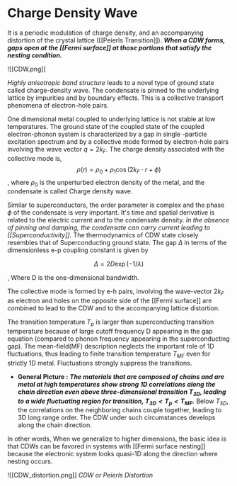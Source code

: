# Charge Density Wave
 It is a periodic modulation of charge density, and an accompanying distortion of the crystal lattice ([[Peierls Transition]]). ***When a CDW forms, gaps open at the [[Fermi surface]] at those portions that satisfy the nesting condition.***
 
![[CDW.png]]

*Highly anisotropic band structure* leads to a novel type of ground state called charge-density wave. The condensate is pinned to the underlying lattice by impurities and by boundary effects. This is a collective transport phenomena of electron-hole pairs. 

One dimensional metal coupled to underlying lattice is not stable at low temperatures. The ground state of the coupled state of the coupled electron-phonon system is characterized by a gap in single -particle excitation spectrum and by a collective mode formed by electron-hole pairs involving the wave vector $q=2k_F$. The charge density associated with the collective mode is, $$\rho(r) = \rho_0 + \rho_1 \cos(2k_F \cdot r + \phi)$$, where $\rho_0$ is the unperturbed electron density of the metal, and the condensate is called Charge density wave.

Similar to superconductors, the order parameter is complex and the phase $\phi$ of the condensate is very important. It's time and spatial derivative is related to the electric current and to the condensate density.  *In the absence of pinning and damping, the condensate can carry current leading to [[Superconductivity]]*. The thermodynamics of CDW state closely resembles that of Superconducting ground state. The gap $\Delta$ in terms of the dimensionless e-p coupling constant is given by 

$$
\begin{equation}
\Delta = 2D \exp(-1/\lambda) 
\end{equation}
$$

, Where D is the one-dimensional bandwidth.

 The collective mode is formed by e-h pairs, involving the wave-vector $2k_F$ as electron and holes on the opposite side of the [[Fermi surface]] are combined to lead to the CDW and to the accompanying lattice distortion. 
 
 The transition temperature $T_p$ is larger than superconducting transition temperature because of large cutoff frequency D appearing in the gap equation (compared to phonon frequency appearing in the superconducting gap).  The mean-field(MF) description neglects the important role of 1D fluctuations, thus leading to finite transition temperature $T_{MF}$ even for strictly 1D metal. Fluctuations strongly suppress the transitions. 
 
- **General Picture :** ***The materials that are composed of chains and are metal at high temperatures show strong 1D correlations along the chain direction even above three-dimensional transition $T_{3D}$, leading to a wide fluctuating region for transition, $T_{3D} < T_p < T_{MF}$.*** Below $T_{3D}$, the correlations on the neighboring chains couple together, leading to 3D long range order. The CDW under such circumstances develops along the chain direction. 

In other words, When we generalize to higher dimensions, the basic idea is that CDWs can be favored in systems with [[Fermi surface nesting]] because the electronic system looks quasi-1D along the direction where nesting occurs. 

![[CDW_distortion.png]]
*CDW or Peierls Distortion*


